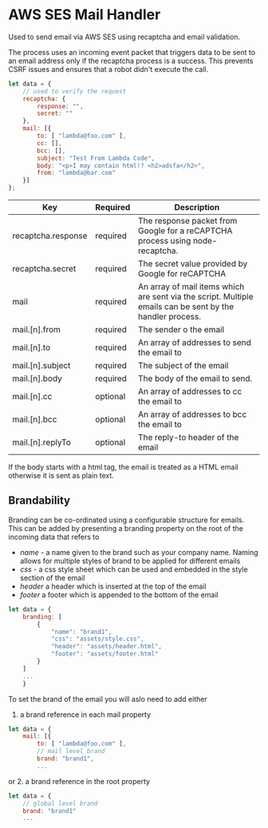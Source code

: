 # AWS SES Mail Handler

Used to send email via AWS SES using recaptcha and email validation.

The process uses an incoming event packet that triggers data to be sent to an email
address only if the recaptcha process is a success. This prevents CSRF issues and
ensures that a robot didn't execute the call.
 
```javascript
let data = {
    // used to verify the request
    recaptcha: {
        response: "",
        secret: ""
    },
    mail: [{
        to: [ "lambda@foo.com" ],
        cc: [],
        bcc: [],
        subject: "Test From Lambda Code",
        body: "<p>I may contain html!? <h2>adsfa</h2>",
        from: "lambda@bar.com"
    }]
};
```

| Key | Required | Description |
|-----|---|-------------|
| recaptcha.response | required | The response packet from Google for a reCAPTCHA process using node-recaptcha. |
| recaptcha.secret   | required | The secret value provided by Google for reCAPTCHA |
| mail               | required | An array of mail items which are sent via the script. Multiple emails can be sent by the handler process. |
| mail.[n].from      | required | The sender o the email |
| mail.[n].to        | required | An array of addresses to send the email to |
| mail.[n].subject   | required | The subject of the email |
| mail.[n].body      | required | The body of the email to send. |
| mail.[n].cc        | optional | An array of addresses to cc the email to |
| mail.[n].bcc       | optional | An array of addresses to bcc the email to |
| mail.[n].replyTo   | optional | The reply-to header of the email |


If the body starts with a html tag, the email is treated as a HTML email otherwise 
it is sent as plain text. 

## Brandability

Branding can be co-ordinated using a configurable structure for emails. This can be added by
presenting a branding property on the root of the incoming data that refers to 

- _name_ - a name given to the brand such as your company name. Naming allows for multiple styles of brand to be applied for different emails
- _css_ - a css style sheet which can be used and embedded in the style section of the email
- _header_ a header which is inserted at the top of the email
- _footer_ a footer which is appended to the bottom of the email

```javascript
let data = {
    branding: [
        {
            "name": "brand1",
            "css": "assets/style.css",
            "header": "assets/header.html",
            "footer": "assets/footer.html"
        }
    ]
    ...
    }
```

To set the brand of the email you will aslo need to add either 
1. a brand reference in each mail property

```javascript
let data = {
    mail: [{
        to: [ "lambda@foo.com" ],
        // mail level brand
        brand: "brand1",
        ...

```

or
2. a brand reference in the root property

```javascript
let data = {
    // global level brand
    brand: "brand1"
    ...

```